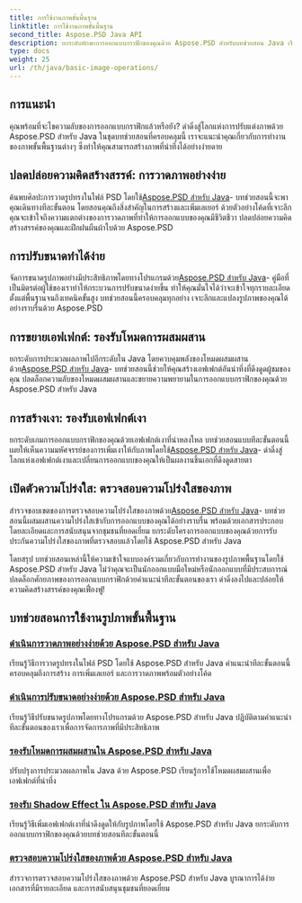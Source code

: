 ```yaml
---
title: การใช้งานภาพขั้นพื้นฐาน
linktitle: การใช้งานภาพขั้นพื้นฐาน
second_title: Aspose.PSD Java API
description: ยกระดับทักษะการออกแบบกราฟิกของคุณด้วย Aspose.PSD สำหรับบทช่วยสอน Java เรียนรู้การวาดภาพ การปรับขนาด การผสมผสานโหมด และการตรวจสอบความโปร่งใสในคำแนะนำทีละขั้นตอน
type: docs
weight: 25
url: /th/java/basic-image-operations/
---
```


## การแนะนำ

คุณพร้อมที่จะไขความลับของการออกแบบกราฟิกแล้วหรือยัง? ดำดิ่งสู่โลกแห่งการปรับแต่งภาพด้วย Aspose.PSD สำหรับ Java ในชุดบทช่วยสอนที่ครอบคลุมนี้ เราจะแนะนำคุณเกี่ยวกับการทำงานของภาพขั้นพื้นฐานต่างๆ ซึ่งทำให้คุณสามารถสร้างภาพที่น่าทึ่งได้อย่างง่ายดาย

## ปลดปล่อยความคิดสร้างสรรค์: การวาดภาพอย่างง่าย

 ค้นพบศิลปะการวาดรูปทรงในไฟล์ PSD โดยใช้[Aspose.PSD สำหรับ Java](./simple-drawing/)- บทช่วยสอนนี้จะพาคุณเดินทางทีละขั้นตอน โดยสอนคุณถึงสิ่งสำคัญในการสร้างและเพิ่มเลเยอร์ ด้วยตัวอย่างโค้ดที่เจาะลึก คุณจะเข้าใจถึงความแตกต่างของการวาดภาพที่ทำให้การออกแบบของคุณมีชีวิตชีวา ปลดปล่อยความคิดสร้างสรรค์ของคุณและฝึกฝนผืนผ้าใบด้วย Aspose.PSD

## การปรับขนาดทำได้ง่าย

 จัดการขนาดรูปภาพอย่างมีประสิทธิภาพโดยทางโปรแกรมด้วย[Aspose.PSD สำหรับ Java](./simple-resizing/)- คู่มือที่เป็นมิตรต่อผู้ใช้ของเราทำให้กระบวนการปรับขนาดง่ายขึ้น ทำให้คุณมั่นใจได้ว่าจะเข้าใจทุกรายละเอียด ตั้งแต่พื้นฐานจนถึงเทคนิคขั้นสูง บทช่วยสอนนี้ครอบคลุมทุกอย่าง เจาะลึกและแปลงรูปภาพของคุณได้อย่างราบรื่นด้วย Aspose.PSD

## การขยายเอฟเฟกต์: รองรับโหมดการผสมผสาน

 ยกระดับการประมวลผลภาพไปอีกระดับใน Java โดยควบคุมพลังของโหมดผสมผสานด้วย[Aspose.PSD สำหรับ Java](./support-blend-modes/)- บทช่วยสอนนี้ช่วยให้คุณสร้างเอฟเฟกต์อันน่าทึ่งที่ดึงดูดผู้ชมของคุณ ปลดล็อกความลับของโหมดผสมผสานและขยายความพยายามในการออกแบบกราฟิกของคุณด้วย Aspose.PSD สำหรับ Java

## การสร้างเงา: รองรับเอฟเฟกต์เงา

 ยกระดับเกมการออกแบบกราฟิกของคุณด้วยเอฟเฟกต์เงาที่น่าหลงใหล บทช่วยสอนแบบทีละขั้นตอนนี้เผยให้เห็นความมหัศจรรย์ของการเพิ่มเงาให้กับภาพโดยใช้[Aspose.PSD สำหรับ Java](./support-shadow-effect/)- ดำดิ่งสู่โลกแห่งเอฟเฟกต์เงาและเปลี่ยนการออกแบบของคุณให้เป็นผลงานชิ้นเอกที่ดึงดูดสายตา

## เปิดตัวความโปร่งใส: ตรวจสอบความโปร่งใสของภาพ

 สำรวจขอบเขตของการตรวจสอบความโปร่งใสของภาพด้วย[Aspose.PSD สำหรับ Java](./verify-image-transparency/)- บทช่วยสอนนี้ผสมผสานความโปร่งใสเข้ากับการออกแบบของคุณได้อย่างราบรื่น พร้อมด้วยเอกสารประกอบโดยละเอียดและการสนับสนุนจากชุมชนที่ยอดเยี่ยม ยกระดับโครงการออกแบบของคุณด้วยการรับประกันความโปร่งใสของภาพที่ตรวจสอบแล้วโดยใช้ Aspose.PSD สำหรับ Java

โดยสรุป บทช่วยสอนเหล่านี้ให้ความเข้าใจแบบองค์รวมเกี่ยวกับการทำงานของรูปภาพพื้นฐานโดยใช้ Aspose.PSD สำหรับ Java ไม่ว่าคุณจะเป็นนักออกแบบมือใหม่หรือนักออกแบบที่มีประสบการณ์ ปลดล็อกศักยภาพของการออกแบบกราฟิกด้วยคำแนะนำทีละขั้นตอนของเรา ดำดิ่งลงไปและปล่อยให้ความคิดสร้างสรรค์ของคุณเฟื่องฟู!
## บทช่วยสอนการใช้งานรูปภาพขั้นพื้นฐาน
### [ดำเนินการวาดภาพอย่างง่ายด้วย Aspose.PSD สำหรับ Java](./simple-drawing/)
เรียนรู้วิธีการวาดรูปทรงในไฟล์ PSD โดยใช้ Aspose.PSD สำหรับ Java คำแนะนำทีละขั้นตอนนี้ครอบคลุมถึงการสร้าง การเพิ่มเลเยอร์ และการวาดภาพพร้อมตัวอย่างโค้ด
### [ดำเนินการปรับขนาดอย่างง่ายด้วย Aspose.PSD สำหรับ Java](./simple-resizing/)
เรียนรู้วิธีปรับขนาดรูปภาพโดยทางโปรแกรมด้วย Aspose.PSD สำหรับ Java ปฏิบัติตามคำแนะนำทีละขั้นตอนของเราเพื่อการจัดการภาพที่มีประสิทธิภาพ
### [รองรับโหมดการผสมผสานใน Aspose.PSD สำหรับ Java](./support-blend-modes/)
ปรับปรุงการประมวลผลภาพใน Java ด้วย Aspose.PSD เรียนรู้การใช้โหมดผสมผสานเพื่อเอฟเฟกต์ที่น่าทึ่ง
### [รองรับ Shadow Effect ใน Aspose.PSD สำหรับ Java](./support-shadow-effect/)
เรียนรู้วิธีเพิ่มเอฟเฟกต์เงาที่น่าดึงดูดให้กับรูปภาพโดยใช้ Aspose.PSD สำหรับ Java ยกระดับการออกแบบกราฟิกของคุณด้วยบทช่วยสอนทีละขั้นตอนนี้
### [ตรวจสอบความโปร่งใสของภาพด้วย Aspose.PSD สำหรับ Java](./verify-image-transparency/)
สำรวจการตรวจสอบความโปร่งใสของภาพด้วย Aspose.PSD สำหรับ Java บูรณาการได้ง่าย เอกสารที่มีรายละเอียด และการสนับสนุนชุมชนที่ยอดเยี่ยม